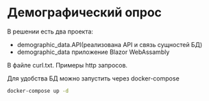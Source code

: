 # Демографический опрос

В решении есть два проекта: 
* demographic_data.API(реализована API и связь сущностей БД)
* demographic_data приложение Blazor WebAssambly

В файле curl.txt. Примеры http запросов.

Для удобства БД можно запустить через docker-compose
```sh
docker-compose up -d
```
